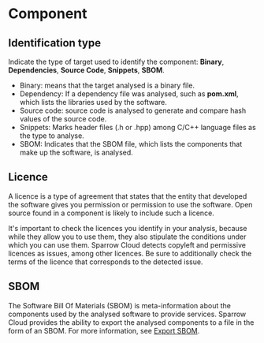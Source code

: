# Component

## Identification type

Indicate the type of target used to identify the component: **Binary**, **Dependencies**, **Source Code**, **Snippets**, **SBOM**.

- Binary: means that the target analysed is a binary file.
- Dependency: If a dependency file was analysed, such as **pom.xml**, which lists the libraries used by the software.
- Source code: source code is analysed to generate and compare hash values of the source code.
- Snippets: Marks header files (.h or .hpp) among C/C++ language files as the type to analyse.
- SBOM: Indicates that the SBOM file, which lists the components that make up the software, is analysed.


## Licence

A licence is a type of agreement that states that the entity that developed the software gives you permission or permission to use the software. Open source found in a component is likely to include such a licence.

It's important to check the licences you identify in your analysis, because while they allow you to use them, they also stipulate the conditions under which you can use them. Sparrow Cloud detects copyleft and permissive licences as issues, among other licences. Be sure to additionally check the terms of the licence that corresponds to the detected issue.


## SBOM

The Software Bill Of Materials (SBOM) is meta-information about the components used by the analysed software to provide services. Sparrow Cloud provides the ability to export the analysed components to a file in the form of an SBOM.
For more information, see [Export SBOM](Export_SBOM.md).
